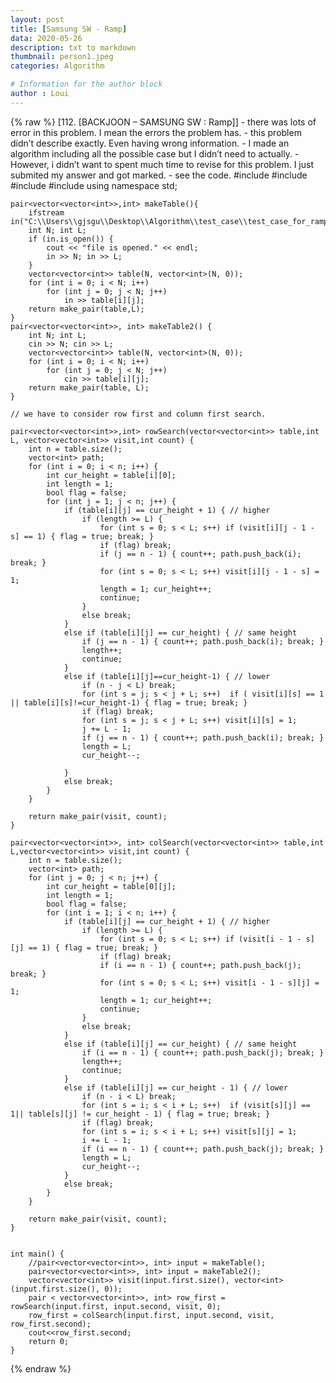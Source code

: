 ```yaml
---
layout: post
title: [Samsung SW - Ramp]
data: 2020-05-26
description: txt to markdown
thumbnail: person1.jpeg
categories: Algorithm

# Information for the author block
author : Loui
---
```


{% raw %}
	﻿[112. [BACKJOON – SAMSUNG SW : Ramp]]
	- there was lots of error in this problem. I mean the errors the problem has.
	- this problem didn’t describe exactly. Even having wrong information.
	- I made an algorithm including all the possible case but I didn’t need to actually.
	- However, i didn’t want to spent much time to revise for this problem. I just submited my answer and got marked.
	- see the code.
	#include<iostream>
	#include<fstream>
	#include<vector>
	#include<algorithm>
	using namespace std;
	
	pair<vector<vector<int>>,int> makeTable(){
		ifstream in("C:\\Users\\gjsgu\\Desktop\\Algorithm\\test_case\\test_case_for_ramp.txt");
		int N; int L;
		if (in.is_open()) {
			cout << "file is opened." << endl;
			in >> N; in >> L;
		}
		vector<vector<int>> table(N, vector<int>(N, 0));
		for (int i = 0; i < N; i++) 
			for (int j = 0; j < N; j++)
				in >> table[i][j];
		return make_pair(table,L);
	}
	pair<vector<vector<int>>, int> makeTable2() {
		int N; int L;
		cin >> N; cin >> L;
		vector<vector<int>> table(N, vector<int>(N, 0));
		for (int i = 0; i < N; i++)
			for (int j = 0; j < N; j++)
				cin >> table[i][j];
		return make_pair(table, L);
	}
	
	// we have to consider row first and column first search.
	
	pair<vector<vector<int>>,int> rowSearch(vector<vector<int>> table,int L, vector<vector<int>> visit,int count) {
		int n = table.size();
		vector<int> path;
		for (int i = 0; i < n; i++) {
			int cur_height = table[i][0];
			int length = 1;
			bool flag = false;
			for (int j = 1; j < n; j++) {
				if (table[i][j] == cur_height + 1) { // higher
					if (length >= L) {
						for (int s = 0; s < L; s++) if (visit[i][j - 1 - s] == 1) { flag = true; break; } 
						if (flag) break;
						if (j == n - 1) { count++; path.push_back(i); break; }
						for (int s = 0; s < L; s++) visit[i][j - 1 - s] = 1; 
						length = 1; cur_height++;
						continue;
					}
					else break;
				}
				else if (table[i][j] == cur_height) { // same height
					if (j == n - 1) { count++; path.push_back(i); break; }
					length++;
					continue;
				}
				else if (table[i][j]==cur_height-1) { // lower
					if (n - j < L) break;
					for (int s = j; s < j + L; s++)  if ( visit[i][s] == 1 || table[i][s]!=cur_height-1) { flag = true; break; }
					if (flag) break;
					for (int s = j; s < j + L; s++) visit[i][s] = 1;
					j += L - 1;
					if (j == n - 1) { count++; path.push_back(i); break; }
					length = L;
					cur_height--;
	
				}
				else break;
			}
		}
	
		return make_pair(visit, count);
	}
	
	pair<vector<vector<int>>, int> colSearch(vector<vector<int>> table,int L,vector<vector<int>> visit,int count) {
		int n = table.size();
		vector<int> path;
		for (int j = 0; j < n; j++) {
			int cur_height = table[0][j];
			int length = 1;
			bool flag = false;
			for (int i = 1; i < n; i++) {
				if (table[i][j] == cur_height + 1) { // higher
					if (length >= L) {
						for (int s = 0; s < L; s++) if (visit[i - 1 - s][j] == 1) { flag = true; break; }
						if (flag) break;
						if (i == n - 1) { count++; path.push_back(j); break; }
						for (int s = 0; s < L; s++) visit[i - 1 - s][j] = 1;
						length = 1; cur_height++;
						continue;
					}
					else break;
				}
				else if (table[i][j] == cur_height) { // same height
					if (i == n - 1) { count++; path.push_back(j); break; }
					length++;
					continue;
				}
				else if (table[i][j] == cur_height - 1) { // lower
					if (n - i < L) break;
					for (int s = i; s < i + L; s++)  if (visit[s][j] == 1|| table[s][j] != cur_height - 1) { flag = true; break; }
					if (flag) break;
					for (int s = i; s < i + L; s++) visit[s][j] = 1;
					i += L - 1;
					if (i == n - 1) { count++; path.push_back(j); break; }
					length = L;
					cur_height--;
				}
				else break;
			}
		}
		
		return make_pair(visit, count);
	}
	
	
	int main() {
		//pair<vector<vector<int>>, int> input = makeTable();
		pair<vector<vector<int>>, int> input = makeTable2();
		vector<vector<int>> visit(input.first.size(), vector<int>(input.first.size(), 0));
		pair < vector<vector<int>>, int> row_first = rowSearch(input.first, input.second, visit, 0);
		row_first = colSearch(input.first, input.second, visit, row_first.second);
		cout<<row_first.second;
		return 0;
	}
	
	
	
{% endraw %}
